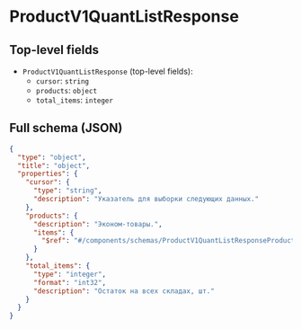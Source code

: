 # ProductV1QuantListResponse

## Top-level fields
- `ProductV1QuantListResponse` (top-level fields):
  - `cursor`: `string`
  - `products`: `object`
  - `total_items`: `integer`

## Full schema (JSON)
```json
{
  "type": "object",
  "title": "object",
  "properties": {
    "cursor": {
      "type": "string",
      "description": "Указатель для выборки следующих данных."
    },
    "products": {
      "description": "Эконом-товары.",
      "items": {
        "$ref": "#/components/schemas/ProductV1QuantListResponseProducts"
      }
    },
    "total_items": {
      "type": "integer",
      "format": "int32",
      "description": "Остаток на всех складах, шт."
    }
  }
}
```

